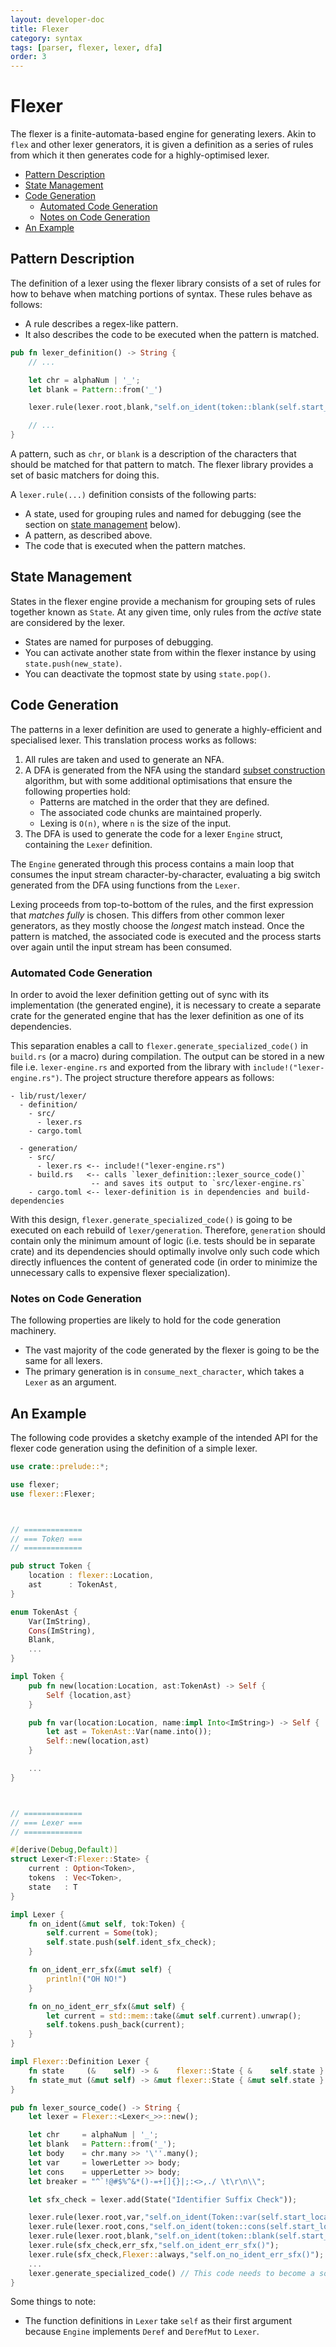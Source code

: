 ```yaml
---
layout: developer-doc
title: Flexer
category: syntax
tags: [parser, flexer, lexer, dfa]
order: 3
---
```


# Flexer
The flexer is a finite-automata-based engine for generating lexers. Akin to
`flex` and other lexer generators, it is given a definition as a series of rules
from which it then generates code for a highly-optimised lexer.

<!-- MarkdownTOC levels="2,3" autolink="true" -->

- [Pattern Description](#pattern-description)
- [State Management](#state-management)
- [Code Generation](#code-generation)
    - [Automated Code Generation](#automated-code-generation)
    - [Notes on Code Generation](#notes-on-code-generation)
- [An Example](#an-example)

<!-- /MarkdownTOC -->

## Pattern Description
The definition of a lexer using the flexer library consists of a set of rules
for how to behave when matching portions of syntax. These rules behave as
follows:

- A rule describes a regex-like pattern.
- It also describes the code to be executed when the pattern is matched.

```rust
pub fn lexer_definition() -> String {
    // ...

    let chr = alphaNum | '_';
    let blank = Pattern::from('_')

    lexer.rule(lexer.root,blank,"self.on_ident(token::blank(self.start_location))");

    // ...
}
```

A pattern, such as `chr`, or `blank` is a description of the characters that
should be matched for that pattern to match. The flexer library provides a set
of basic matchers for doing this.

A `lexer.rule(...)` definition consists of the following parts:

- A state, used for grouping rules and named for debugging (see the section on
  [state management](#state-management) below).
- A pattern, as described above.
- The code that is executed when the pattern matches.

## State Management
States in the flexer engine provide a mechanism for grouping sets of rules
together known as `State`. At any given time, only rules from the _active_ state
are considered by the lexer.

- States are named for purposes of debugging.
- You can activate another state from within the flexer instance by using
  `state.push(new_state)`.
- You can deactivate the topmost state by using `state.pop()`.

## Code Generation
The patterns in a lexer definition are used to generate a highly-efficient and
specialised lexer. This translation process works as follows:

1.  All rules are taken and used to generate an NFA.
2.  A DFA is generated from the NFA using the standard
    [subset construction](https://en.wikipedia.org/wiki/Powerset_construction)
    algorithm, but with some additional optimisations that ensure the following
    properties hold:
    - Patterns are matched in the order that they are defined.
    - The associated code chunks are maintained properly.
    - Lexing is `O(n)`, where `n` is the size of the input.
3.  The DFA is used to generate the code for a lexer `Engine` struct, containing
    the `Lexer` definition.

The `Engine` generated through this process contains a main loop that consumes
the input stream character-by-character, evaluating a big switch generated from
the DFA using functions from the `Lexer`.

Lexing proceeds from top-to-bottom of the rules, and the first expression that
_matches fully_ is chosen. This differs from other common lexer generators, as
they mostly choose the _longest_ match instead. Once the pattern is matched, the
associated code is executed and the process starts over again until the input
stream has been consumed.

### Automated Code Generation
In order to avoid the lexer definition getting out of sync with its 
implementation (the generated engine), it is necessary to create a separate 
crate for the generated engine that has the lexer definition as one of its 
dependencies.

This separation enables a call to `flexer.generate_specialized_code()` in 
`build.rs` (or a macro) during compilation. The output can be stored in a new 
file i.e. `lexer-engine.rs` and exported from the library with 
`include!("lexer-engine.rs")`. The project structure therefore appears as 
follows:

```
- lib/rust/lexer/
  - definition/
    - src/
      - lexer.rs
    - cargo.toml

  - generation/
    - src/
      - lexer.rs <-- include!("lexer-engine.rs")
    - build.rs   <-- calls `lexer_definition::lexer_source_code()`
                  -- and saves its output to `src/lexer-engine.rs`
    - cargo.toml <-- lexer-definition is in dependencies and build-dependencies
```

With this design, `flexer.generate_specialized_code()` is going to be executed 
on each rebuild of `lexer/generation`. Therefore, `generation` should contain
only the minimum amount of logic (i.e. tests should be in separate crate) and
its dependencies should optimally involve only such code which directly 
influences the content of generated code (in order to minimize the
unnecessary calls to expensive flexer specialization).

### Notes on Code Generation
The following properties are likely to hold for the code generation machinery.

- The vast majority of the code generated by the flexer is going to be the same
  for all lexers.
- The primary generation is in `consume_next_character`, which takes a `Lexer`
  as an argument.

## An Example
The following code provides a sketchy example of the intended API for the
flexer code generation using the definition of a simple lexer.

```rust
use crate::prelude::*;

use flexer;
use flexer::Flexer;



// =============
// === Token ===
// =============

pub struct Token {
    location : flexer::Location,
    ast      : TokenAst,
}

enum TokenAst {
    Var(ImString),
    Cons(ImString),
    Blank,
    ...
}

impl Token {
    pub fn new(location:Location, ast:TokenAst) -> Self {
        Self {location,ast}
    }

    pub fn var(location:Location, name:impl Into<ImString>) -> Self {
        let ast = TokenAst::Var(name.into());
        Self::new(location,ast)
    }

    ...
}



// =============
// === Lexer ===
// =============

#[derive(Debug,Default)]
struct Lexer<T:Flexer::State> {
    current : Option<Token>,
    tokens  : Vec<Token>,
    state   : T
}

impl Lexer {
    fn on_ident(&mut self, tok:Token) {
        self.current = Some(tok);
        self.state.push(self.ident_sfx_check);
    }

    fn on_ident_err_sfx(&mut self) {
        println!("OH NO!")
    }

    fn on_no_ident_err_sfx(&mut self) {
        let current = std::mem::take(&mut self.current).unwrap();
        self.tokens.push_back(current);
    }
}

impl Flexer::Definition Lexer {
    fn state     (&    self) -> &    flexer::State { &    self.state }
    fn state_mut (&mut self) -> &mut flexer::State { &mut self.state }
}

pub fn lexer_source_code() -> String {
    let lexer = Flexer::<Lexer<_>>::new();

    let chr     = alphaNum | '_';
    let blank   = Pattern::from('_');
    let body    = chr.many >> '\''.many();
    let var     = lowerLetter >> body;
    let cons    = upperLetter >> body;
    let breaker = "^`!@#$%^&*()-=+[]{}|;:<>,./ \t\r\n\\";

    let sfx_check = lexer.add(State("Identifier Suffix Check"));

    lexer.rule(lexer.root,var,"self.on_ident(Token::var(self.start_location,self.current_match()))");
    lexer.rule(lexer.root,cons,"self.on_ident(token::cons(self.start_location,self.current_match()))");
    lexer.rule(lexer.root,blank,"self.on_ident(token::blank(self.start_location))");
    lexer.rule(sfx_check,err_sfx,"self.on_ident_err_sfx()");
    lexer.rule(sfx_check,Flexer::always,"self.on_no_ident_err_sfx()");
    ...
    lexer.generate_specialized_code() // This code needs to become a source file, probably via build.rs
}
```

Some things to note:

- The function definitions in `Lexer` take `self` as their first argument
  because `Engine` implements `Deref` and `DerefMut` to `Lexer`.
